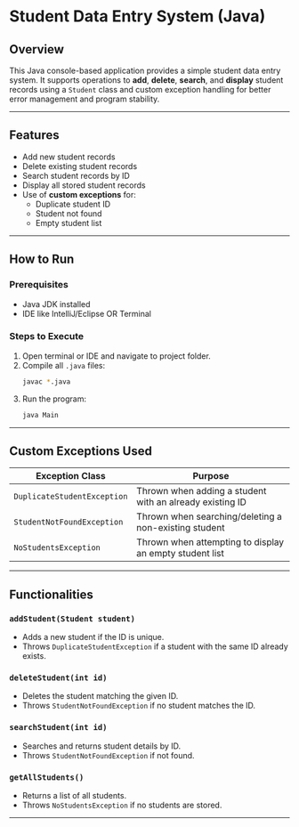 # Student Data Entry System (Java)

## Overview
This Java console-based application provides a simple student data entry system. It supports operations to **add**, **delete**, **search**, and **display** student records using a `Student` class and custom exception handling for better error management and program stability.

---

## Features

- Add new student records
- Delete existing student records
- Search student records by ID
- Display all stored student records
- Use of **custom exceptions** for:
  - Duplicate student ID
  - Student not found
  - Empty student list


---

## How to Run

### Prerequisites
- Java JDK installed
- IDE like IntelliJ/Eclipse OR Terminal

### Steps to Execute
1. Open terminal or IDE and navigate to project folder.
2. Compile all `.java` files:
   ```bash
   javac *.java
   ```
3. Run the program:
   ```bash
   java Main
   ```

---

## Custom Exceptions Used

| Exception Class               | Purpose                                                   |
|------------------------------|-----------------------------------------------------------|
| `DuplicateStudentException`  | Thrown when adding a student with an already existing ID  |
| `StudentNotFoundException`   | Thrown when searching/deleting a non-existing student     |
| `NoStudentsException`        | Thrown when attempting to display an empty student list   |

---

## Functionalities

### `addStudent(Student student)`
- Adds a new student if the ID is unique.
- Throws `DuplicateStudentException` if a student with the same ID already exists.

### `deleteStudent(int id)`
- Deletes the student matching the given ID.
- Throws `StudentNotFoundException` if no student matches the ID.

### `searchStudent(int id)`
- Searches and returns student details by ID.
- Throws `StudentNotFoundException` if not found.

### `getAllStudents()`
- Returns a list of all students.
- Throws `NoStudentsException` if no students are stored.

---

